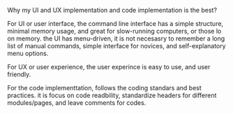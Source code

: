 Why my UI and UX implementation and code implementation is the best?

For UI or user interface, the command line interface has a simple structure, minimal memory usage, and great for slow-running computers,  or those lo on memory. the UI has  menu-driven, it is not necesasry to remember a long list of manual commands, simple interface for novices, and self-explanatory menu options.  

For UX or user experience, the user experince is easy to use, and user friendly.

For the code implementtation, follows the coding standars and best practices. it is focus on code readbility, standardize headers for different modules/pages, and leave comments for codes.